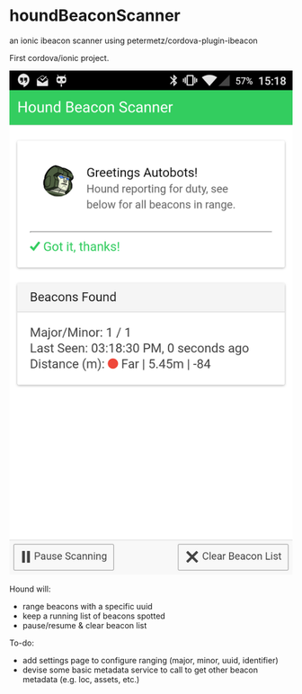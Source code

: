 # houndBeaconScanner
an ionic ibeacon scanner using petermetz/cordova-plugin-ibeacon

First cordova/ionic project.

<img src="https://github.com/garrettsutula/houndBeaconScanner/blob/master/houndScreenshot.png" height="25%"/>

Hound will:
- range beacons with a specific uuid
- keep a running list of beacons spotted
- pause/resume & clear beacon list

To-do:
- add settings page to configure ranging (major, minor, uuid, identifier)
- devise some basic metadata service to call to get other beacon metadata (e.g. loc, assets, etc.)
